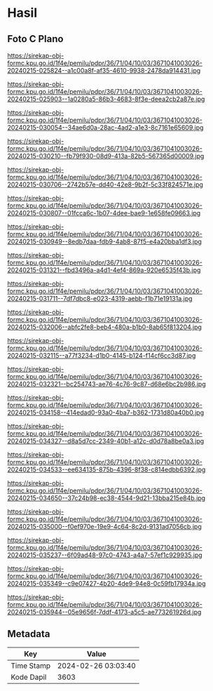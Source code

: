 # Hasil

## Foto C Plano

https://sirekap-obj-formc.kpu.go.id/1f4e/pemilu/pdpr/36/71/04/10/03/3671041003026-20240215-025824--a1c00a8f-af35-4610-9938-2478da914431.jpg

https://sirekap-obj-formc.kpu.go.id/1f4e/pemilu/pdpr/36/71/04/10/03/3671041003026-20240215-025903--1a0280a5-86b3-4683-8f3e-deea2cb2a87e.jpg

https://sirekap-obj-formc.kpu.go.id/1f4e/pemilu/pdpr/36/71/04/10/03/3671041003026-20240215-030054--34ae6d0a-28ac-4ad2-a1e3-8c7161e65609.jpg

https://sirekap-obj-formc.kpu.go.id/1f4e/pemilu/pdpr/36/71/04/10/03/3671041003026-20240215-030210--fb79f930-08d9-413a-82b5-567365d00009.jpg

https://sirekap-obj-formc.kpu.go.id/1f4e/pemilu/pdpr/36/71/04/10/03/3671041003026-20240215-030706--2742b57e-dd40-42e8-9b2f-5c33f824571e.jpg

https://sirekap-obj-formc.kpu.go.id/1f4e/pemilu/pdpr/36/71/04/10/03/3671041003026-20240215-030807--01fcca6c-1b07-4dee-bae9-1e658fe09663.jpg

https://sirekap-obj-formc.kpu.go.id/1f4e/pemilu/pdpr/36/71/04/10/03/3671041003026-20240215-030949--8edb7daa-fdb9-4ab8-87f5-e4a20bba1df3.jpg

https://sirekap-obj-formc.kpu.go.id/1f4e/pemilu/pdpr/36/71/04/10/03/3671041003026-20240215-031321--fbd3496a-a4d1-4ef4-869a-920e6535f43b.jpg

https://sirekap-obj-formc.kpu.go.id/1f4e/pemilu/pdpr/36/71/04/10/03/3671041003026-20240215-031711--7df7dbc8-e023-4319-aebb-f1b71e19131a.jpg

https://sirekap-obj-formc.kpu.go.id/1f4e/pemilu/pdpr/36/71/04/10/03/3671041003026-20240215-032006--abfc2fe8-beb4-480a-b1b0-8ab65f813204.jpg

https://sirekap-obj-formc.kpu.go.id/1f4e/pemilu/pdpr/36/71/04/10/03/3671041003026-20240215-032115--a77f3234-d1b0-4145-b124-f14cf6cc3d87.jpg

https://sirekap-obj-formc.kpu.go.id/1f4e/pemilu/pdpr/36/71/04/10/03/3671041003026-20240215-032321--bc254743-ae76-4c76-9c87-d68e6bc2b986.jpg

https://sirekap-obj-formc.kpu.go.id/1f4e/pemilu/pdpr/36/71/04/10/03/3671041003026-20240215-034158--414edad0-93a0-4ba7-b362-1731d80a40b0.jpg

https://sirekap-obj-formc.kpu.go.id/1f4e/pemilu/pdpr/36/71/04/10/03/3671041003026-20240215-034327--d8a5d7cc-2349-40b1-a12c-d0d78a8be0a3.jpg

https://sirekap-obj-formc.kpu.go.id/1f4e/pemilu/pdpr/36/71/04/10/03/3671041003026-20240215-034533--ee634135-875b-4396-8f38-c814edbb6392.jpg

https://sirekap-obj-formc.kpu.go.id/1f4e/pemilu/pdpr/36/71/04/10/03/3671041003026-20240215-034650--37c24b98-ec38-4544-9d21-13bba215e84b.jpg

https://sirekap-obj-formc.kpu.go.id/1f4e/pemilu/pdpr/36/71/04/10/03/3671041003026-20240215-035000--f0ef970e-19e9-4c64-8c2d-9131ad7056cb.jpg

https://sirekap-obj-formc.kpu.go.id/1f4e/pemilu/pdpr/36/71/04/10/03/3671041003026-20240215-035237--6f09ad48-97c0-4743-a4a7-57ef1c929935.jpg

https://sirekap-obj-formc.kpu.go.id/1f4e/pemilu/pdpr/36/71/04/10/03/3671041003026-20240215-035349--c9e07427-4b20-4de9-94e8-0c59fb17934a.jpg

https://sirekap-obj-formc.kpu.go.id/1f4e/pemilu/pdpr/36/71/04/10/03/3671041003026-20240215-035944--05e9656f-7ddf-4173-a5c5-ae773261926d.jpg


## Metadata

| Key        | Value               |
| ---------- | ------------------- |
| Time Stamp | 2024-02-26 03:03:40 |
| Kode Dapil | 3603                |



